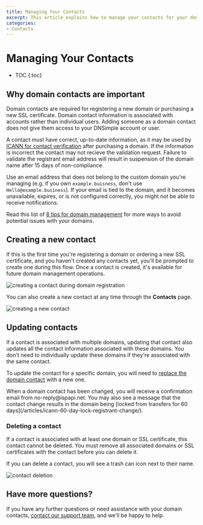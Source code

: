 ```yaml
---
title: Managing Your Contacts
excerpt: This article explains how to manage your contacts for your domains and SSL certificates.
categories:
- Contacts
---
```


# Managing Your Contacts

* TOC
{:toc}

## Why domain contacts are important

Domain contacts are required for registering a new domain or purchasing a new SSL certificate. Domain contact information is associated with accounts rather than individual users. Adding someone as a domain contact does not give them access to your DNSimple account or user.

A contact must have correct, up-to-date information, as it may be used by [ICANN for contact verification](/articles/icann-domain-validation/) after purchasing a domain. If the information is incorrect the contact  may not recieve the validation request. Failure to validate the registrant email address will result in suspension of the domain name after 15 days of non-compliance. 

Use an email address that does not belong to the custom domain you're managing (e.g. if you own `example.buisness`, don't use `Hello@example.business`). If your email is tied to the domain, and it becomes unavailable, expires, or is not configured correctly, you might not be able to receive notifications. 

Read this list of [8 tips for domain management](https://blog.dnsimple.com/2017/05/domain-management-tips/) for more ways to avoid potential issues with your domains.

## Creating a new contact

If this is the first time you're registering a domain or ordering a new SSL certificate, and you haven't created any contacts yet, you'll be prompted to create one during this flow. Once a contact is created, it's available for future domain management operations.

![creating a contact during domain registration](/files/contact-creation.png)

You can also create a new contact at any time through the **Contacts** page.

![creating a new contact](/files/change-contact-1.png)

## Updating contacts

If a contact is associated with multiple domains, updating that contact also updates all the contact information associated with these domains. You don't need to individually update these domains if they're associated with the same contact.

To update the contact for a specific domain, you will need to [replace the domain contact](/articles/changing-domain-contact/#replacing-a-domain-contact) with a new one.

<warning>
When a domain contact has been changed, you will receive a confirmation email from no-reply@ispapi.net. You may also see a message that the contact change results in the domain being [locked from transfers for 60 days](/articles/icann-60-day-lock-registrant-change/).
</warning>

### Deleting a contact

If a contact is associated with at least one domain or SSL certificate, this contact cannot be deleted. You must remove all associated domains or SSL certificates with the contact before you can delete it.

If you can delete a contact, you will see a trash can icon next to their name. 

![contact deletion](/files/contact-delete.png)

## Have more questions?

If you have any further questions or need assistance with your domain contacts, [contact our support team](https://dnsimple.com/contact), and we'll be happy to help.
